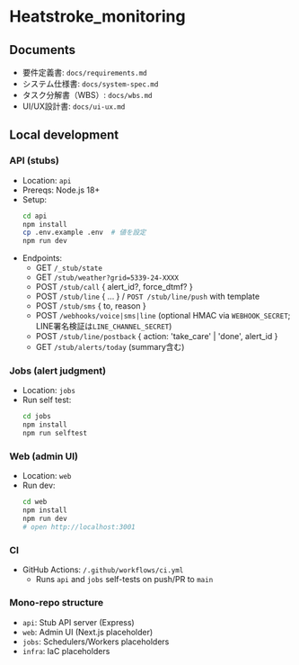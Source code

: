 # Heatstroke_monitoring

## Documents
- 要件定義書: `docs/requirements.md`
- システム仕様書: `docs/system-spec.md`
- タスク分解書（WBS）: `docs/wbs.md`
- UI/UX設計書: `docs/ui-ux.md`

## Local development
### API (stubs)
- Location: `api`
- Prereqs: Node.js 18+
- Setup:
  ```bash
  cd api
  npm install
  cp .env.example .env  # 値を設定
  npm run dev
  ```
- Endpoints:
  - GET `/_stub/state`
  - GET `/stub/weather?grid=5339-24-XXXX`
  - POST `/stub/call` { alert_id?, force_dtmf? }
  - POST `/stub/line` { ... } / `POST /stub/line/push` with template
  - POST `/stub/sms` { to, reason }
  - POST `/webhooks/voice|sms|line` (optional HMAC via `WEBHOOK_SECRET`; LINE署名検証は`LINE_CHANNEL_SECRET`)
  - POST `/stub/line/postback` { action: 'take_care' | 'done', alert_id }
  - GET `/stub/alerts/today` (summary含む)

### Jobs (alert judgment)
- Location: `jobs`
- Run self test:
  ```bash
  cd jobs
  npm install
  npm run selftest
  ```

### Web (admin UI)
- Location: `web`
- Run dev:
  ```bash
  cd web
  npm install
  npm run dev
  # open http://localhost:3001
  ```

### CI
- GitHub Actions: `/.github/workflows/ci.yml`
  - Runs `api` and `jobs` self-tests on push/PR to `main`

### Mono-repo structure
- `api`: Stub API server (Express)
- `web`: Admin UI (Next.js placeholder)
- `jobs`: Schedulers/Workers placeholders
- `infra`: IaC placeholders
